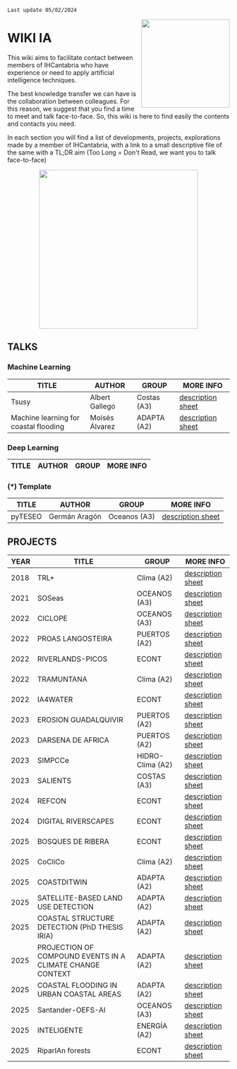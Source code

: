 ```{important}
Last update 05/02/2024
```
<img align="right" src="https://ihcantabria.com/wp-content/uploads/2018/06/Logo-IHCantabria-Universidad-Cantabria_black-copia.jpg" width="200
"/>
# WIKI IA 

This wiki aims to facilitate contact between members of IHCantabria who have experience or need to apply artificial intelligence techniques.  

The best knowledge transfer we can have is the collaboration between colleagues. For this reason, we suggest that you find a time to meet and talk face-to-face. So, this wiki is here to find easily the contents and contacts you need.

In each section you will find a list of developments, projects, explorations made by a member of IHCantabria, with a link to a small descriptive file of the same with a TL;DR aim (Too Long = Don't Read, we want you to talk face-to-face)

<p align="center" >  
<img src="https://media.giphy.com/media/v1.Y2lkPTc5MGI3NjExNGR3emhvNzk0bngxOGJyZG1vM3ZoaGZjbXVkb2QzYTBkbW04eDBqZiZlcD12MV9pbnRlcm5hbF9naWZfYnlfaWQmY3Q9Zw/TvwzctVdT8pItRFIjV/giphy-downsized-large.gif" width="360">
</p>

## TALKS

### Machine Learning
TITLE | AUTHOR | GROUP |  MORE INFO
------|--------|-------|-----------
Tsusy | Albert Gallego | Costas (A3) |  [description sheet](sheets/tsusy.md)
Machine learning for coastal flooding | Moisés Álvarez | ADAPTA (A2) | [description sheet](sheets/flooding.md)

### Deep Learning
TITLE | AUTHOR | GROUP |  MORE INFO
------|--------|-------|-----------


### (*) Template
TITLE | AUTHOR | GROUP |  MORE INFO
------|--------|-------|-----------
pyTESEO | Germán Aragón | Oceanos (A3) |  [description sheet](sheets/pyteseo.md)



## PROJECTS

YEAR | TITLE  | GROUP        |  MORE INFO
-----|--------|--------------|---------------------------------------
2018 | TRL+ | Clima (A2) | [description sheet](sheets/TRL_plus.md)
2021 | SOSeas | OCEANOS (A3) | [description sheet](sheets/SOSeas.md)
2022 | CICLOPE | OCEANOS (A3) | [description sheet](sheets/CICLOPE.md)
2022 | PROAS LANGOSTEIRA | PUERTOS (A2) | [description sheet](sheets/PROAS_LANGOSTEIRA.md)
2022 | RIVERLANDS-PICOS | ECONT | [description sheet](sheets/RIVERLANDS-PICOS.md)
2022 | TRAMUNTANA | Clima (A2) | [description sheet](sheets/TRAMUNTANA.md)
2022 | IA4WATER | ECONT | [description sheet](sheets/IA4WATER.md)
2023 | EROSION GUADALQUIVIR | PUERTOS (A2) | [description sheet](sheets/EROSION_GUADALQUIVIR.md)
2023 | DARSENA DE AFRICA | PUERTOS (A2) | [description sheet](sheets/DARSENA_AFRICA.md)
2023 | SIMPCCe| HIDRO-Clima (A2)| [description sheet](sheets/SIMPCCe.md)
2023 | SALIENTS | COSTAS (A3) | [description sheet](sheets/tombolo_formation.md)
2024 | REFCON | ECONT | [description sheet](sheets/REFCON.md)
2024 | DIGITAL RIVERSCAPES | ECONT | [description sheet](sheets/DIGITAL-RIVERSCAPES.md)
2025 | BOSQUES DE RIBERA | ECONT | [description sheet](sheets/BOSQUES_RIBERA.md)
2025 | CoCliCo | Clima (A2) | [description sheet](sheets/CoCliCo.md)
2025 | COASTDITWIN | ADAPTA (A2) | [description sheet](sheets/GEMELO_DIGITAL.md)
2025 | SATELLITE-BASED LAND USE DETECTION | ADAPTA (A2) | [description sheet](sheets/USOS_SUELO.md)
2025 | COASTAL STRUCTURE DETECTION (PhD THESIS IRIA) | ADAPTA (A2) | [description sheet](sheets/DETECCION_ESTRUCTURAS.md)
2025 | PROJECTION OF COMPOUND EVENTS IN A CLIMATE CHANGE CONTEXT | ADAPTA (A2) | [description sheet](sheets/COMPOUND.md)
2025 | COASTAL FLOODING IN URBAN COASTAL AREAS | ADAPTA (A2) | [description sheet](sheets/GARACHICO.md)
2025 | Santander-OEFS-AI | OCEANOS (A3) | [description sheet](sheets/Santander-OEFS-AI.md)
2025 | INTELIGENTE | ENERGÍA (A2) | [description sheet](sheets/INTELIGENTE.md)
2025 | RiparIAn forests | ECONT | [description sheet](sheets/RiparIAn-Forests.md)
